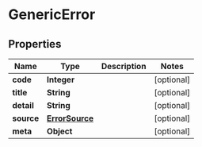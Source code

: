

# GenericError


## Properties

Name | Type | Description | Notes
------------ | ------------- | ------------- | -------------
**code** | **Integer** |  |  [optional]
**title** | **String** |  |  [optional]
**detail** | **String** |  |  [optional]
**source** | [**ErrorSource**](ErrorSource.md) |  |  [optional]
**meta** | **Object** |  |  [optional]



